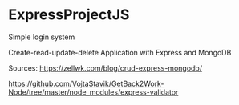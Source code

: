 # ExpressProjectJS

Simple login system

Create-read-update-delete Application with Express and MongoDB

Sources: 
https://zellwk.com/blog/crud-express-mongodb/

https://github.com/VojtaStavik/GetBack2Work-Node/tree/master/node_modules/express-validator
